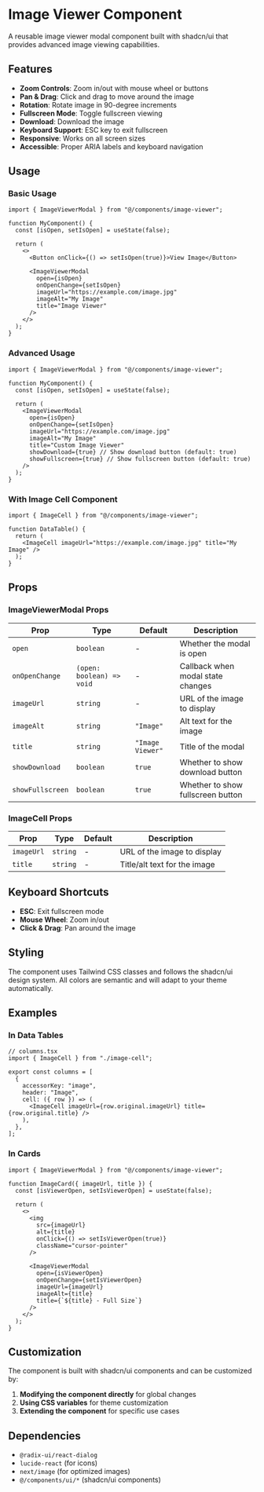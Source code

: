 # Image Viewer Component

A reusable image viewer modal component built with shadcn/ui that provides
advanced image viewing capabilities.

## Features

- **Zoom Controls**: Zoom in/out with mouse wheel or buttons
- **Pan & Drag**: Click and drag to move around the image
- **Rotation**: Rotate image in 90-degree increments
- **Fullscreen Mode**: Toggle fullscreen viewing
- **Download**: Download the image
- **Keyboard Support**: ESC key to exit fullscreen
- **Responsive**: Works on all screen sizes
- **Accessible**: Proper ARIA labels and keyboard navigation

## Usage

### Basic Usage

```tsx
import { ImageViewerModal } from "@/components/image-viewer";

function MyComponent() {
  const [isOpen, setIsOpen] = useState(false);

  return (
    <>
      <Button onClick={() => setIsOpen(true)}>View Image</Button>

      <ImageViewerModal
        open={isOpen}
        onOpenChange={setIsOpen}
        imageUrl="https://example.com/image.jpg"
        imageAlt="My Image"
        title="Image Viewer"
      />
    </>
  );
}
```

### Advanced Usage

```tsx
import { ImageViewerModal } from "@/components/image-viewer";

function MyComponent() {
  const [isOpen, setIsOpen] = useState(false);

  return (
    <ImageViewerModal
      open={isOpen}
      onOpenChange={setIsOpen}
      imageUrl="https://example.com/image.jpg"
      imageAlt="My Image"
      title="Custom Image Viewer"
      showDownload={true} // Show download button (default: true)
      showFullscreen={true} // Show fullscreen button (default: true)
    />
  );
}
```

### With Image Cell Component

```tsx
import { ImageCell } from "@/components/image-viewer";

function DataTable() {
  return (
    <ImageCell imageUrl="https://example.com/image.jpg" title="My Image" />
  );
}
```

## Props

### ImageViewerModal Props

| Prop             | Type                      | Default          | Description                       |
| ---------------- | ------------------------- | ---------------- | --------------------------------- |
| `open`           | `boolean`                 | -                | Whether the modal is open         |
| `onOpenChange`   | `(open: boolean) => void` | -                | Callback when modal state changes |
| `imageUrl`       | `string`                  | -                | URL of the image to display       |
| `imageAlt`       | `string`                  | `"Image"`        | Alt text for the image            |
| `title`          | `string`                  | `"Image Viewer"` | Title of the modal                |
| `showDownload`   | `boolean`                 | `true`           | Whether to show download button   |
| `showFullscreen` | `boolean`                 | `true`           | Whether to show fullscreen button |

### ImageCell Props

| Prop       | Type     | Default | Description                  |
| ---------- | -------- | ------- | ---------------------------- |
| `imageUrl` | `string` | -       | URL of the image to display  |
| `title`    | `string` | -       | Title/alt text for the image |

## Keyboard Shortcuts

- **ESC**: Exit fullscreen mode
- **Mouse Wheel**: Zoom in/out
- **Click & Drag**: Pan around the image

## Styling

The component uses Tailwind CSS classes and follows the shadcn/ui design system.
All colors are semantic and will adapt to your theme automatically.

## Examples

### In Data Tables

```tsx
// columns.tsx
import { ImageCell } from "./image-cell";

export const columns = [
  {
    accessorKey: "image",
    header: "Image",
    cell: ({ row }) => (
      <ImageCell imageUrl={row.original.imageUrl} title={row.original.title} />
    ),
  },
];
```

### In Cards

```tsx
import { ImageViewerModal } from "@/components/image-viewer";

function ImageCard({ imageUrl, title }) {
  const [isViewerOpen, setIsViewerOpen] = useState(false);

  return (
    <>
      <img
        src={imageUrl}
        alt={title}
        onClick={() => setIsViewerOpen(true)}
        className="cursor-pointer"
      />

      <ImageViewerModal
        open={isViewerOpen}
        onOpenChange={setIsViewerOpen}
        imageUrl={imageUrl}
        imageAlt={title}
        title={`${title} - Full Size`}
      />
    </>
  );
}
```

## Customization

The component is built with shadcn/ui components and can be customized by:

1. **Modifying the component directly** for global changes
2. **Using CSS variables** for theme customization
3. **Extending the component** for specific use cases

## Dependencies

- `@radix-ui/react-dialog`
- `lucide-react` (for icons)
- `next/image` (for optimized images)
- `@/components/ui/*` (shadcn/ui components)
